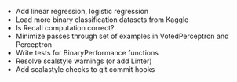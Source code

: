 - Add linear regression, logistic regression
- Load more binary classification datasets from Kaggle
- Is Recall computation correct? 
- Minimize passes through set of examples in VotedPerceptron and Perceptron
- Write tests for BinaryPerformance functions
- Resolve scalstyle warnings (or add Linter)
- Add scalastyle checks to git commit hooks